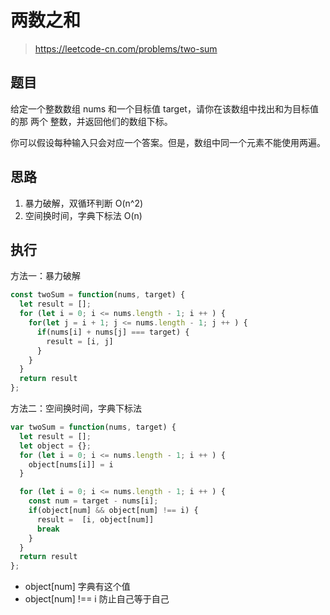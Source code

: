 # 两数之和
> https://leetcode-cn.com/problems/two-sum

## 题目

给定一个整数数组 nums 和一个目标值 target，请你在该数组中找出和为目标值的那 两个 整数，并返回他们的数组下标。

你可以假设每种输入只会对应一个答案。但是，数组中同一个元素不能使用两遍。

## 思路

1. 暴力破解，双循环判断 O(n^2)
2. 空间换时间，字典下标法 O(n)

## 执行

方法一：暴力破解

```javascript
const twoSum = function(nums, target) {
  let result = [];
  for (let i = 0; i <= nums.length - 1; i ++ ) {
    for(let j = i + 1; j <= nums.length - 1; j ++ ) {
      if(nums[i] + nums[j] === target) {
        result = [i, j]
      }
    }
  }
  return result
};
```

方法二：空间换时间，字典下标法


```javascript
var twoSum = function(nums, target) {
  let result = [];
  let object = {};
  for (let i = 0; i <= nums.length - 1; i ++ ) {
    object[nums[i]] = i 
  }

  for (let i = 0; i <= nums.length - 1; i ++ ) {
    const num = target - nums[i];
    if(object[num] && object[num] !== i) {
      result =  [i, object[num]]
      break
    }
  }
  return result
};
```

- object[num] 字典有这个值
- object[num] !== i 防止自己等于自己
